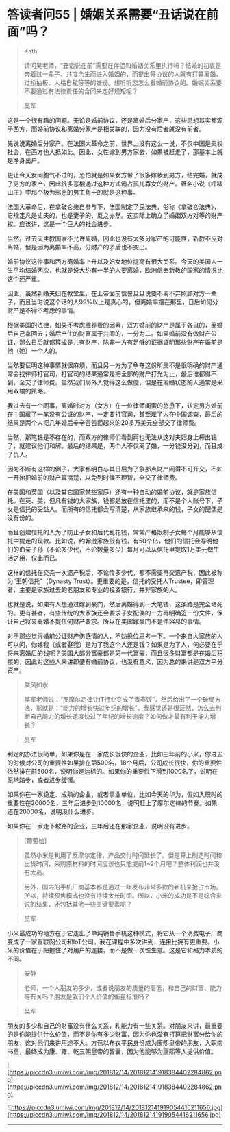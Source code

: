 # 答读者问55 | 婚姻关系需要“丑话说在前面”吗？

> Kath
> 
> 请问吴老师，“丑话说在前”需要在伴侣和婚姻关系里执行吗？结婚的初衷是奔着过一辈子、共度余生而进入婚姻的，而提出签协议的人就有打算离婚、过桥抽板、人格自私等等的嫌疑。想听听您怎么看婚前协议的。婚姻关系要不要通过有法律责任的合同来定好规矩呢？

> 吴军

这是一个很有趣的问题。无论是婚前协议，还是离婚后分家产，这些思想其实都源于西方，而婚前协议和离婚分家产是相关联的，因为没有后者就没有前者。

先说说离婚后分家产。在法国大革命之前，世界上没有这么一说，不仅中国是夫权社会，在西方也大抵如此。因此，女性嫁到男方家去，如果被赶走了，那基本上就是净身出户。

更让今天女同胞气不过的，恐怕就是如果女方带了很多嫁妆到男方，结完婚，就成了男方的家产，因此很多恶棍通过这种方式霸占孤儿寡女的财产。著名小说《呼啸山庄》中那个极为邪恶的男主角干的就是这种事。

法国大革命后，在拿破仑亲自参与下，法国制定了民法典，俗称《拿破仑法典》，它规定凡是丈夫的，也是妻子的，反之亦然。这实际上确立了婚姻双方对等的财产权。应该讲，这是一个巨大的社会进步。

当然，过去天主教国家不允许离婚，因此也没有太多分家产的可能性，新教不反对离婚，但是因为离婚率不高，分财产的矛盾也不突出。

婚前协议这件事和西方离婚率上升以及妇女地位提高有很大关系。今天的美国人一生平均结婚两次，也就是说大约有一半的人要离婚，欧洲信奉新教的国家的情况比这个还严重。

因此，虽然新婚夫妇在教堂里，在上帝面前信誓旦旦说要不离不弃照顾对方一辈子，而且当时说这个话的人99%以上是真心的，但离婚率摆在那里，日后如何分财产是不得不考虑的事情。

根据美国的法律，如果不考虑赡养费的因素，双方婚前的财产是属于各自的，离婚后自己拿回去；婚后产生的财富属于共同的，一分为二。如果婚前没有做财产公证，那么日后就都算成是共有财产，除非一方有足够的证据证明那些财产在婚前是他（她）一个人的。

当然要证明这种事情就很麻烦，而且另一方为了争夺这份所属不是很明确的财产通常会找律师打官司，打官司的结果通常是把全部的财产打光为止，最后谁都得不到，全交了律师费。虽然我们局外人觉得这么做傻，但是在离婚状态的人通常是采用双输的策略。

我过去有一个同事，离婚时对方（女方）在一位律师闺蜜的怂恿下，认定男方婚前在中国藏了一笔没有公证的财产，一定要打官司，甚至雇了人在中国调查，最后的结果是两个人把几年婚后辛辛苦苦攒起来的20多万美元全部交了律师费。

当然，那笔钱是不存在的，而双方的律师们看到再也无法从这对夫妇身上榨出钱了，就建议他们和解。最后的结果是，两个人不仅离了婚，一分钱没分到，而且成了仇人。

因为不断有这样的例子，大家都明白与其日后为了争那点财产闹得不可开交，不如一开始把婚前的财产算清楚，以免到时候不理智，全交了律师费。

在美国和英国（以及其它国家某些家庭）还有一种自动的婚前协议，就是家族信托。在英、美，但凡有钱的大家族，钱都是放在信托里的，而不是个人账号下，子女是信托的受益人。而所有的信托都会写清楚，从家族继承来的钱，子女的配偶是没有份的。

而且创建信托的人为了防止子女和后代乱花钱，常常严格限制子女每个月能够从信托中提走的现款。比如说，约翰逊家族很有钱，有50个亿，他们的信托会写明他们的血亲子孙（不论多少代，不论数量多少）每月可以从信托里提取1万美元做生活之用，仅此而已。

这样的信托在交完一次遗产税后，不论传多少代，都不需要再交遗产税，因此被称为“王朝信托”（Dynasty Trust）。更重要的是，信托的受托人Trustee，即管理者，主要是家族过去的老朋友和专业的投资银行，并非家族的人。

也就是说，如果有人想通过嫁到豪门，然后离婚得到一大笔钱，这条路是完全堵死的。更有甚者，有些传统的大家族还会要求子女配偶的一方再明确签一份文件，保证自己将来离婚不提任何财产要求。所以在美国嫁豪门不是件容易的事情。

对于那些觉得婚前公证财产伤感情的人，不妨换位思考一下。一个来自大家族的人可以问，你嫁我（或者娶我）是为了我这个人还是钱？如果是为了人，何必要在乎将来离婚后的钱呢？美国大部分富豪都是第一代富豪，而且很多财富都是在婚后积攒的，因此对这些人来讲即便有婚前协议，也没有意义，因为总的来讲是双方平分资产。

> 乘风如水
> 
> 吴军老师说：“反摩尔定律让IT行业变成了青春饭”，然后给出了一个破局方法，那就是：“能力的增长快过年纪的增长”。我感觉还是很茫然，怎么去判断自己能力的增长速度快过了年纪的增长速度？如何做才最有利于能力增长？

> 吴军

判定的办法很简单，如果你是在一家成长很快的企业，比如三年前的小米，你进去的时候对公司的重要性如果排在第500名，18个月后，公司成长很快，你的重要性依然排在前500名，说明你是达标的。如果你的重要性下滑到1000名了，说明在原地踏步，或者进步缓慢。

如果你在一家稳定、成熟的企业，或者事业单位，比如今天的华为，假如入职时的重要性在20000名，三年后进步到10000名，说明赶上了摩尔定律的节奏。如果还在20000名，说明没什么进步。

如果你在一家走下坡路的企业，三年后还在那家企业，说明没有进步。

> [葡萄柚]
> 
> 虽然小米是利用了反摩尔定律，产品交付时间延长了。但是算上制造时间和出货时间，采购原材料的时间应该也只能提前1~2个月吧？整体利润也并没有太高。
> 
> 
> 
> 另外，国内的手机厂商基本都是通过一年发布非常多款的新机来抢占市场。所以，持续预售模式也没有持续太长时间。所以，小米的成功是不是综合来说的结果，还包括其他一些关键要素呢？

> 吴军

小米最成功的地方在于它走出了单纯销售手机这种模式，将它从一个消费电子厂商变成了一家互联网公司和IoT公司。我在课程中多次讲到，连接比拥有更重要。小米的价值在于把握住了对用户的连接，而不是做一次性生意。这是它和格力本质的不同。

> 安静
> 
> 老师，一个人朋友的多少，或者说朋友的质量的高低，和自己的财富、能力等有关吗？朋友是我们个人价值的衡量标准吗？

> 吴军

朋友的多少和自己的财富没有什么关系，和能力有一些关系。对朋友来讲，最重要的是你能提供什么价值，而不是你有多少财富，因为你也没有打算把财富分给你的朋友，这对他们来讲用途不大。方苞以布衣平民身份成为康熙皇帝的朋友，入职南书房，最终成为康、雍、乾三朝皇帝的智囊，因为他能够为康熙等人提供价值。

![https://piccdn3.umiwi.com/img/201812/14/201812141918384402284862.png](https://piccdn3.umiwi.com/img/201812/14/201812141918384402284862.png)

![https://piccdn3.umiwi.com/img/201812/14/201812141919054416211656.jpg](https://piccdn3.umiwi.com/img/201812/14/201812141919054416211656.jpg)

---
